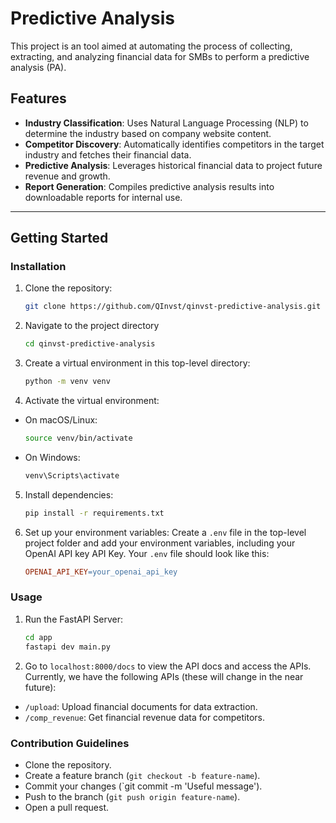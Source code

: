 # Predictive Analysis
This project is an tool aimed at automating the process of collecting, extracting, and analyzing financial data for SMBs to perform a predictive analysis (PA). 

## Features
- **Industry Classification**: Uses Natural Language Processing (NLP) to determine the industry based on company website content.
- **Competitor Discovery**: Automatically identifies competitors in the target industry and fetches their financial data.
- **Predictive Analysis**: Leverages historical financial data to project future revenue and growth.
- **Report Generation**: Compiles predictive analysis results into downloadable reports for internal use. 

---
## Getting Started
### Installation
1. Clone the repository:
    ```bash
    git clone https://github.com/QInvst/qinvst-predictive-analysis.git
    ```

2. Navigate to the project directory
    ```bash
    cd qinvst-predictive-analysis
    ```

3. Create a virtual environment in this top-level directory:
    ```bash
    python -m venv venv
    ```

4. Activate the virtual environment:
  - On macOS/Linux:
    ```bash
    source venv/bin/activate
    ```
  - On Windows:
    ```bash
    venv\Scripts\activate
    ```

5. Install dependencies:
    ```bash
    pip install -r requirements.txt
    ```

6. Set up your environment variables: Create a `.env` file in the top-level project folder and add your environment variables, including your OpenAI API key API Key. Your `.env` file should look like this:
    ```makefile
    OPENAI_API_KEY=your_openai_api_key
    ```

### Usage
1. Run the FastAPI Server:
    ```bash
    cd app
    fastapi dev main.py
    ```
2. Go to `localhost:8000/docs` to view the API docs and access the APIs. Currently, we have the following APIs (these will change in the near future):
  - `/upload`: Upload financial documents for data extraction.
  - `/comp_revenue`: Get financial revenue data for competitors. 

### Contribution Guidelines 
- Clone the repository.
- Create a feature branch (`git checkout -b feature-name`).
- Commit your changes (`git commit -m 'Useful message').
- Push to the branch (`git push origin feature-name`).
- Open a pull request.
